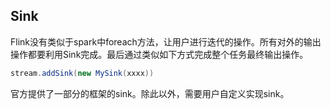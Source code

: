 ## Sink

Flink没有类似于spark中foreach方法，让用户进行迭代的操作。所有对外的输出操作都要利用Sink完成。最后通过类似如下方式完成整个任务最终输出操作。

```scala
stream.addSink(new MySink(xxxx))
```

官方提供了一部分的框架的sink。除此以外，需要用户自定义实现sink。


